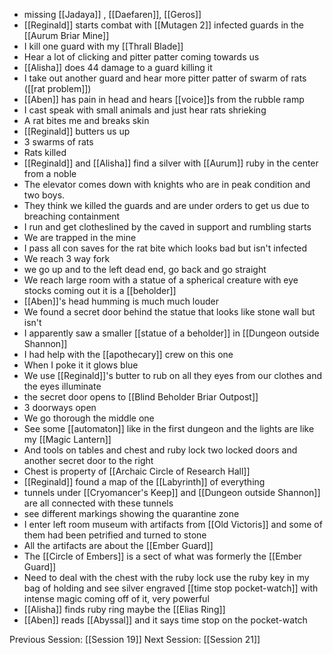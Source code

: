 - missing [[Jadaya]] , [[Daefaren]], [[Geros]]
- [[Reginald]] starts combat with [[Mutagen 2]] infected guards in the [[Aurum Briar Mine]]
- I kill one guard with my [[Thrall Blade]]
- Hear a lot of clicking and pitter patter coming towards us
- [[Alisha]] does 44 damage to a guard killing it
- I take out another guard and hear more pitter patter of swarm of rats ([[rat problem]])
- [[Aben]] has pain in head and hears [[voice]]s from the rubble ramp
- I cast speak with small animals and just hear rats shrieking 
- A rat bites me and breaks skin 
- [[Reginald]] butters us up 
- 3 swarms of rats 
- Rats killed
- [[Reginald]] and [[Alisha]] find a silver with [[Aurum]] ruby in the center from a noble 
- The elevator comes down with knights who are in peak condition and two boys. 
- They think we killed the guards and are under orders to get us due to breaching containment
- I run and get clotheslined by the caved in support and rumbling starts
- We are trapped in the mine
- I pass all con saves for the rat bite which looks bad but isn't infected 
- We reach 3 way fork
-  we go up and to the left dead end, go back and go straight 
- We reach large room with a statue of a spherical creature with eye stocks coming out it is a [[beholder]] 
- [[Aben]]'s head humming is much much louder
- We found a secret door behind the statue that looks like stone wall but isn't 
- I apparently saw a smaller [[statue of a beholder]] in [[Dungeon outside Shannon]] 
- I had help with the [[apothecary]] crew on this one
- When I poke it it glows blue
- We use [[Reginald]]'s butter to rub on all they eyes from our clothes and the eyes illuminate 
- the secret door opens to [[Blind Beholder Briar Outpost]]
- 3 doorways open
- We go thorough the middle one
- See some [[automaton]] like in the first dungeon and the lights are like my [[Magic Lantern]]
- And tools on tables and chest and ruby lock two locked doors and another secret door to the right
- Chest is property of [[Archaic Circle of Research Hall]] 
- [[Reginald]] found a map of the [[Labyrinth]] of everything
- tunnels under [[Cryomancer's Keep]] and [[Dungeon outside Shannon]] are all connected with these tunnels
- see different markings showing the quarantine zone 
- I enter left room museum with artifacts from [[Old Victoris]] and some of them had been petrified and turned to stone 
- All the artifacts are about the [[Ember Guard]]
- The [[Circle of Embers]] is a sect of what was formerly the [[Ember Guard]]
- Need to deal with the chest with the ruby lock use the ruby key in my bag of holding and see silver engraved [[time stop pocket-watch]]  with intense magic coming off of it, very powerful 
- [[Alisha]] finds ruby ring maybe the [[Elias Ring]] 
- [[Aben]] reads [[Abyssal]] and it says time stop on the pocket-watch

Previous Session: [[Session 19]]
Next Session: [[Session 21]]